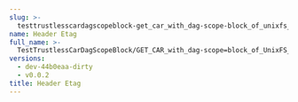 ```yaml
---
slug: >-
  testtrustlesscardagscopeblock-get_car_with_dag-scope-block_of_unixfs_file_on_a_path_(format-car)-header_etag
name: Header Etag
full_name: >-
  TestTrustlessCarDagScopeBlock/GET_CAR_with_dag-scope=block_of_UnixFS_file_on_a_path_(format=car)/Header_Etag
versions:
  - dev-44b0eaa-dirty
  - v0.0.2
title: Header Etag
---
```


